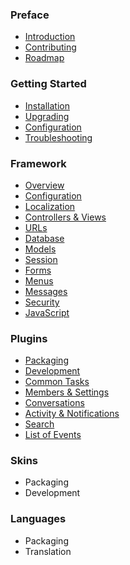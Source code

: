 ### Preface

- [Introduction](/docs/introduction)
- [Contributing](/docs/contributing)
- [Roadmap](/docs/roadmap)

### Getting Started

- [Installation](/docs/installation)
- [Upgrading](/docs/upgrading)
- [Configuration](/docs/configuration)
- [Troubleshooting](/docs/debug)

### Framework

- [Overview](/docs/framework)
- [Configuration](/docs/config)
- [Localization](/docs/localization)
- [Controllers & Views](/docs/controllers)
- [URLs](/docs/urls)
- [Database](/docs/database)
- [Models](/docs/models)
- [Session](/docs/session)
- [Forms](/docs/forms)
- [Menus](/docs/menus)
- [Messages](/docs/messages)
- [Security](/docs/security)
- [JavaScript](/docs/javascript)

### Plugins

- [Packaging](/docs/plugins/packaging)
- [Development](/docs/plugins/development)
- [Common Tasks](/docs/plugins/common-tasks)
- [Members & Settings](/docs/plugins/members)
- [Conversations](/docs/plugins/conversations)
- [Activity & Notifications](/docs/plugins/activity)
- [Search](/docs/plugins/search)
- [List of Events](/docs/plugins/events)

### Skins

- Packaging
- Development

### Languages

- Packaging
- Translation
